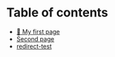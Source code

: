 # Table of contents

* [🤖 My first page](README.md)
* [Second page](second-page.md)
* [redirect-test](redirect-test.md)
